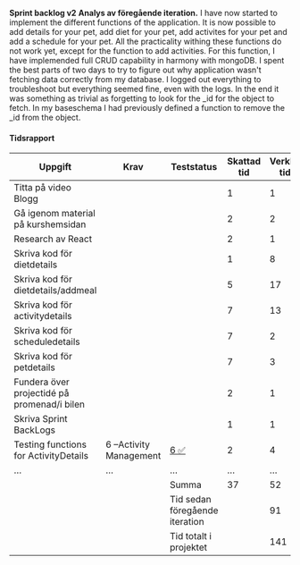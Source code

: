 
**Sprint backlog v2**
**Analys av föregående iteration.**
I have now started to implement the different functions of the application. It is now possible to add details for your pet, add diet for your pet, add activites for your pet and add a schedule for your pet. All the practicality withing these functions do not work yet, except for the function to add activities. For this function, I have implemended full CRUD capability in harmony with mongoDB. I spent the best parts of two days to try to figure out why application wasn't fetching data correctly from my database. I logged out everything to troubleshoot but everything seemed fine, even with the logs. In the end it was something as trivial as forgetting to look for the _id for the object to fetch. In my baseschema I had previously defined a function to remove the _id from the object.


#### Tidsrapport

| Uppgift                                            | Krav                  | Teststatus                        | Skattad tid | Verklig tid |
|----------------------------------------------------|-----------------------|-----------------------------------|-------------|-------------|
| Titta på video Blogg                               |                       |                                   | 1           |         1   |
| Gå igenom material på kurshemsidan                 |                       |                                   | 2           |         2   |
| Research av React                                  |                       |                                   | 2           |         1   |
| Skriva kod för dietdetails                         |                       |                                   | 1           |         8   |
| Skriva kod för dietdetails/addmeal                 |                       |                                   | 5           |         17  |
| Skriva kod för activitydetails                     |                       |                                   | 7           |         13  |
| Skriva kod för scheduledetails                     |                       |                                   | 7           |         2   |
| Skriva kod för petdetails                          |                       |                                   | 7           |         3   |
| Fundera över projectidé på promenad/i bilen        |                       |                                   | 2           |         1   |
| Skriva Sprint BackLogs                             |                       |                                   | 1           |         1   |
| Testing functions for ActivityDetails              | 6 –Activity Management|[6 ✅](/Testning/Testrapport-2.md)| 2            |        4    |
| …                                                  | …                     | …                                 | …           | …           |
|                                                    |                       | Summa                             | 37          |         52  |
|                                                    |                       | Tid sedan föregående iteration    |             |         91  |
|                                                    |                       | Tid totalt i projektet            |             |         141 |